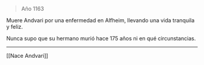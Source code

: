 > Año 1163

Muere Andvari por una enfermedad en Alfheim, llevando una vida tranquila y feliz.

Nunca supo que su hermano murió hace 175 años ni en qué circunstancias.

---

[[Nace Andvari]]